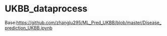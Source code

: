 # UKBB_dataprocess
Base:https://github.com/zhanglu295/ML_Pred_UKBB/blob/master/Disease_prediction_UKBB.ipynb
